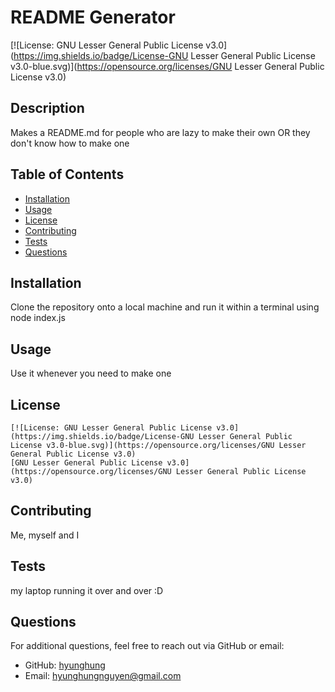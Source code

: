 # README Generator 

  [![License: GNU Lesser General Public License v3.0](https://img.shields.io/badge/License-GNU Lesser General Public License v3.0-blue.svg)](https://opensource.org/licenses/GNU Lesser General Public License v3.0)
  
  ## Description
  Makes a README.md for people who are lazy to make their own OR they don't know how to make one 
  
  ## Table of Contents
  - [Installation](#installation)
  - [Usage](#usage)
  - [License](#license)
  - [Contributing](#contributing)
  - [Tests](#tests)
  - [Questions](#questions)
  
  ## Installation
  Clone the repository onto a local machine and run it within a terminal using node index.js  
  
  ## Usage
  Use it whenever you need to make one  
  
  ## License
    [![License: GNU Lesser General Public License v3.0](https://img.shields.io/badge/License-GNU Lesser General Public License v3.0-blue.svg)](https://opensource.org/licenses/GNU Lesser General Public License v3.0)
    [GNU Lesser General Public License v3.0](https://opensource.org/licenses/GNU Lesser General Public License v3.0)
    
  
  ## Contributing
  Me, myself and I 
  
  ## Tests
  my laptop running it over and over :D 
  
  ## Questions
  For additional questions, feel free to reach out via GitHub or email:
  - GitHub: [hyunghung](https://github.com/hyunghung)
  - Email: hyunghungnguyen@gmail.com 
  
